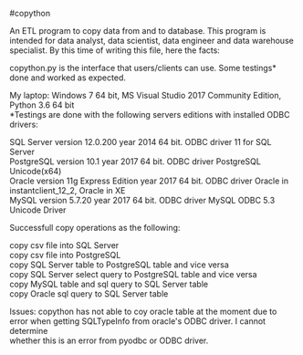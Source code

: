 #copython

An ETL program to copy data from and to database.
This program is intended for data analyst, data scientist, data engineer and data warehouse specialist. By this time of writing this file, here the facts:

copython.py is the interface that users/clients can use.
Some testings* done and worked as expected.
 
My laptop: Windows 7 64 bit, MS Visual Studio 2017 Community Edition, Python 3.6 64 bit<br /> 
*Testings are done with the following servers editions with installed ODBC drivers:

SQL Server version 12.0.200 year 2014 64 bit. ODBC driver 11 for SQL Server<br />
PostgreSQL version 10.1 year 2017 64 bit. ODBC driver PostgreSQL Unicode(x64)<br />
Oracle version 11g Express Edition year 2017 64 bit. ODBC driver Oracle in instantclient_12_2, Oracle in XE<br />
MySQL version 5.7.20 year 2017 64 bit. ODBC driver MySQL ODBC 5.3 Unicode Driver<br />


Successfull copy operations as the following:

copy csv file into SQL Server<br />
copy csv file into PostgreSQL<br />
copy SQL Server table to PostgreSQL table and vice versa<br />
copy SQL Server select query to PostgreSQL table and vice versa<br />
copy MySQL table and sql query to SQL Server table<br />
copy Oracle sql query to SQL Server table<br />

Issues:
copython has not able to coy oracle table at the moment due to<br />
error when getting SQLTypeInfo from oracle's ODBC driver. I cannot determine<br />
whether this is an error from pyodbc or ODBC driver.
